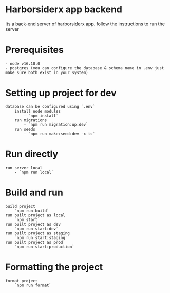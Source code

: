 # Harborsiderx app backend
Its a back-end server of harborsiderx app. follow the instructions to run the server

# Prerequisites
    - node v16.10.0
    - postgres (you can configure the database & schema name in .env just make sure both exist in your system)

# Setting up project for dev
    database can be configured using `.env`
        install node modules
            - `npm install`
        run migrations
            - `npm run migration:up:dev`
        run seeds
            - `npm run make:seed:dev -x ts`

# Run directly
    run server local
        - `npm run local`

# Build and run
    build project
        `npm run build`
    run built project as local
        `npm start`
    run built project as dev
        `npm run start:dev`
    run built project as staging
        `npm run start:staging`
    run built project as prod
        `npm run start:production`

# Formatting the project
    format project
        `npm run format`